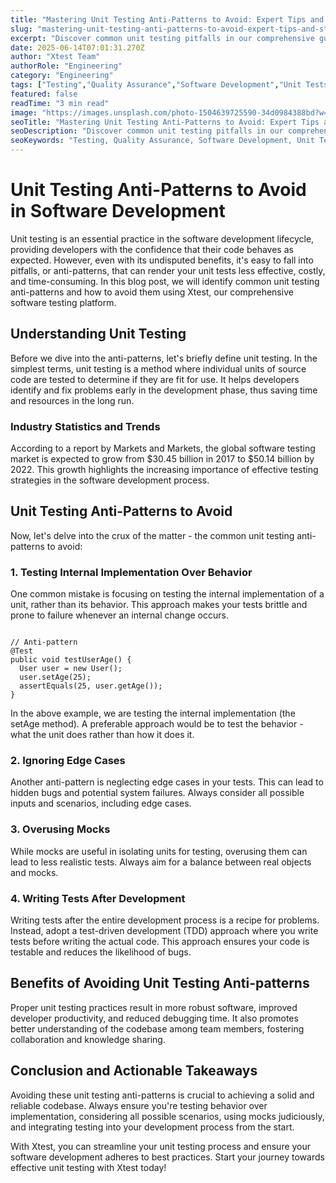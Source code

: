 ```yaml
---
title: "Mastering Unit Testing Anti-Patterns to Avoid: Expert Tips and Strategies"
slug: "mastering-unit-testing-anti-patterns-to-avoid-expert-tips-and-strategies"
excerpt: "Discover common unit testing pitfalls in our comprehensive guide, Unit Testing Anti-Patterns to Avoid. Delve into the dos and donts to ensure quality, reliability, and maintainability in your software development process. Click to transform your testing approach and avoid these costly mistakes."
date: 2025-06-14T07:01:31.270Z
author: "Xtest Team"
authorRole: "Engineering"
category: "Engineering"
tags: ["Testing","Quality Assurance","Software Development","Unit Tests","TDD"]
featured: false
readTime: "3 min read"
image: "https://images.unsplash.com/photo-1504639725590-34d0984388bd?w=1200&h=600&fit=crop"
seoTitle: "Mastering Unit Testing Anti-Patterns to Avoid: Expert Tips and Strategies"
seoDescription: "Discover common unit testing pitfalls in our comprehensive guide, Unit Testing Anti-Patterns to Avoid. Delve into the dos and donts to ensure quality, reliability, and maintainability in your software development process. Click to transform your testing approach and avoid these costly mistakes."
seoKeywords: "Testing, Quality Assurance, Software Development, Unit Tests, TDD"
---
```


# Unit Testing Anti-Patterns to Avoid in Software Development

Unit testing is an essential practice in the software development lifecycle, providing developers with the confidence that their code behaves as expected. However, even with its undisputed benefits, it's easy to fall into pitfalls, or anti-patterns, that can render your unit tests less effective, costly, and time-consuming. In this blog post, we will identify common unit testing anti-patterns and how to avoid them using Xtest, our comprehensive software testing platform.

## Understanding Unit Testing

Before we dive into the anti-patterns, let's briefly define unit testing. In the simplest terms, unit testing is a method where individual units of source code are tested to determine if they are fit for use. It helps developers identify and fix problems early in the development phase, thus saving time and resources in the long run.

### Industry Statistics and Trends

According to a report by Markets and Markets, the global software testing market is expected to grow from $30.45 billion in 2017 to $50.14 billion by 2022. This growth highlights the increasing importance of effective testing strategies in the software development process.

## Unit Testing Anti-Patterns to Avoid

Now, let's delve into the crux of the matter - the common unit testing anti-patterns to avoid:

### 1\. Testing Internal Implementation Over Behavior

One common mistake is focusing on testing the internal implementation of a unit, rather than its behavior. This approach makes your tests brittle and prone to failure whenever an internal change occurs.

```

// Anti-pattern
@Test
public void testUserAge() {
  User user = new User();
  user.setAge(25);
  assertEquals(25, user.getAge());
}
```

In the above example, we are testing the internal implementation (the setAge method). A preferable approach would be to test the behavior - what the unit does rather than how it does it.

### 2\. Ignoring Edge Cases

Another anti-pattern is neglecting edge cases in your tests. This can lead to hidden bugs and potential system failures. Always consider all possible inputs and scenarios, including edge cases.

### 3\. Overusing Mocks

While mocks are useful in isolating units for testing, overusing them can lead to less realistic tests. Always aim for a balance between real objects and mocks.

### 4\. Writing Tests After Development

Writing tests after the entire development process is a recipe for problems. Instead, adopt a test-driven development (TDD) approach where you write tests before writing the actual code. This approach ensures your code is testable and reduces the likelihood of bugs.

## Benefits of Avoiding Unit Testing Anti-patterns

Proper unit testing practices result in more robust software, improved developer productivity, and reduced debugging time. It also promotes better understanding of the codebase among team members, fostering collaboration and knowledge sharing.

## Conclusion and Actionable Takeaways

Avoiding these unit testing anti-patterns is crucial to achieving a solid and reliable codebase. Always ensure you're testing behavior over implementation, considering all possible scenarios, using mocks judiciously, and integrating testing into your development process from the start.

With Xtest, you can streamline your unit testing process and ensure your software development adheres to best practices. Start your journey towards effective unit testing with Xtest today!